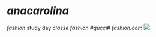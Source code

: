 # *anacarolina*
_fashion_
study day 
_classe fashion_
#*gucci*#
*_fashion.com_*
![](https://media.tenor.com/iU6SPTk9kkAAAAAi/jessintha-bunu-walk.gif
)

